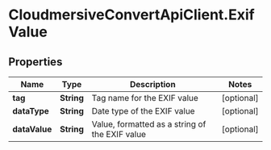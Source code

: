 # CloudmersiveConvertApiClient.ExifValue

## Properties
Name | Type | Description | Notes
------------ | ------------- | ------------- | -------------
**tag** | **String** | Tag name for the EXIF value | [optional] 
**dataType** | **String** | Date type of the EXIF value | [optional] 
**dataValue** | **String** | Value, formatted as a string of the EXIF value | [optional] 


